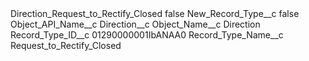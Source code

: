<?xml version="1.0" encoding="UTF-8"?>
<CustomMetadata xmlns="http://soap.sforce.com/2006/04/metadata" xmlns:xsi="http://www.w3.org/2001/XMLSchema-instance" xmlns:xsd="http://www.w3.org/2001/XMLSchema">
    <label>Direction_Request_to_Rectify_Closed</label>
    <protected>false</protected>
    <values>
        <field>New_Record_Type__c</field>
        <value xsi:type="xsd:boolean">false</value>
    </values>
    <values>
        <field>Object_API_Name__c</field>
        <value xsi:type="xsd:string">Direction__c</value>
    </values>
    <values>
        <field>Object_Name__c</field>
        <value xsi:type="xsd:string">Direction</value>
    </values>
    <values>
        <field>Record_Type_ID__c</field>
        <value xsi:type="xsd:string">01290000001IbANAA0</value>
    </values>
    <values>
        <field>Record_Type_Name__c</field>
        <value xsi:type="xsd:string">Request_to_Rectify_Closed</value>
    </values>
</CustomMetadata>
